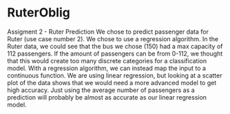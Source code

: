 # RuterOblig
Assigment 2 - Ruter Prediction
We chose to predict passenger data for Ruter (use case number 2).
We chose to use a regression algorithm. In the Ruter data, we could see that the bus we chose (150) had a max capacity of 112 passengers.
If the amount of passengers can be from 0-112, we thought that this would create too many discrete categories for a classification model. 
With a regression algorithm, we can instead map the input to a continuous function. 
We are using linear regression, but looking at a scatter plot of the data shows that we would need a more advanced model to get high accuracy. 
Just using the average number of passengers as a prediction will probably be almost as accurate as our linear regression model.
